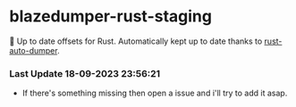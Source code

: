 # blazedumper-rust-staging

🚀 Up to date offsets for Rust. Automatically kept up to date thanks to [rust-auto-dumper](https://github.com/Akandesh/rust-auto-dumper).


### Last Update 18-09-2023 23:56:21
- If there's something missing then open a issue and i'll try to add it asap.